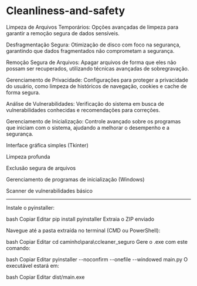 # Cleanliness-and-safety

Limpeza de Arquivos Temporários: Opções avançadas de limpeza para garantir a remoção segura de dados sensíveis.

Desfragmentação Segura: Otimização de disco com foco na segurança, garantindo que dados fragmentados não comprometam a segurança.

Remoção Segura de Arquivos: Apagar arquivos de forma que eles não possam ser recuperados, utilizando técnicas avançadas de sobregravação.

Gerenciamento de Privacidade: Configurações para proteger a privacidade do usuário, como limpeza de históricos de navegação, cookies e cache de forma segura.

Análise de Vulnerabilidades: Verificação do sistema em busca de vulnerabilidades conhecidas e recomendações para correções.

Gerenciamento de Inicialização: Controle avançado sobre os programas que iniciam com o sistema, ajudando a melhorar o desempenho e a segurança.

Interface gráfica simples (Tkinter)

Limpeza profunda

Exclusão segura de arquivos

Gerenciamento de programas de inicialização (Windows)

Scanner de vulnerabilidades básico

-----------------------------------------------------------------------------------------------------------------------------------------------------------------------------

Instale o pyinstaller:

bash
Copiar
Editar
pip install pyinstaller
Extraia o ZIP enviado

Navegue até a pasta extraída no terminal (CMD ou PowerShell):

bash
Copiar
Editar
cd caminho\\para\\ccleaner_seguro
Gere o .exe com este comando:

bash
Copiar
Editar
pyinstaller --noconfirm --onefile --windowed main.py
O executável estará em:

bash
Copiar
Editar
dist/main.exe
